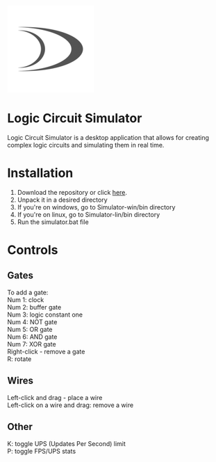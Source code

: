 ![GitHub Logo](src/main/resources/Other/logo_grey.png)
# Logic Circuit Simulator
Logic Circuit Simulator is a desktop application that allows for creating complex logic circuits and simulating them in real time. 

# Installation
1. Download the repository or click [here](https://github.com/wojtekkw10/LogicCircuitSimulator/archive/master.zip).
2. Unpack it in a desired directory
3. If you're on windows, go to Simulator-win/bin directory
4. If you're on linux, go to Simulator-lin/bin directory
5. Run the simulator.bat file

# Controls
## Gates
To add a gate:\
Num 1: clock \
Num 2: buffer gate\
Num 3: logic constant one\
Num 4: NOT gate\
Num 5: OR gate\
Num 6: AND gate\
Num 7: XOR gate\
Right-click - remove a gate\
R: rotate
## Wires
Left-click and drag - place a wire \
Left-click on a wire and drag: remove a wire 

## Other
K: toggle UPS (Updates Per Second) limit\
P: toggle FPS/UPS stats

